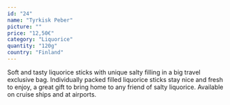 ```yaml
---
id: "24"
name: "Tyrkisk Peber"
picture: ""
price: "12,50€"
category: "Liquorice"
quantity: "120g"
country: "Finland"
---
```

Soft and tasty liquorice sticks with unique salty filling in a big travel exclusive bag. Individually packed filled liquorice sticks stay nice and fresh to enjoy, a great gift to bring home to any friend of salty liquorice. Available on cruise ships and at airports.